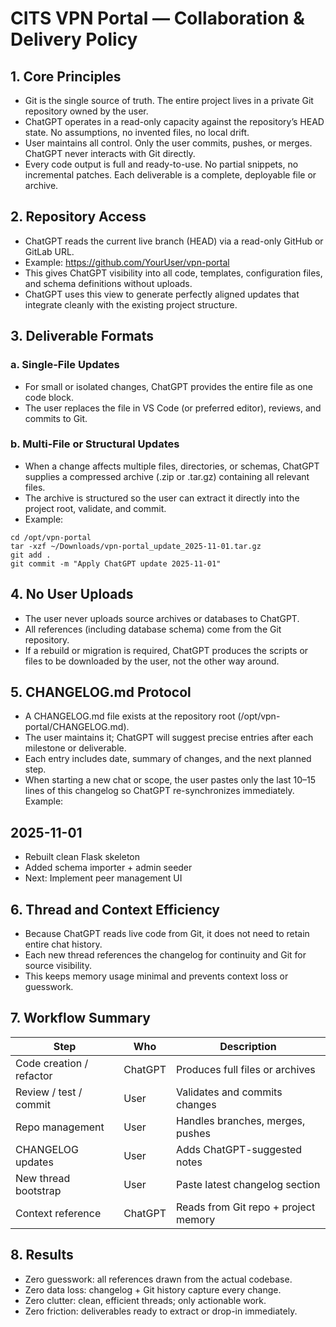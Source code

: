 # CITS VPN Portal — Collaboration & Delivery Policy

## 1. Core Principles
- Git is the single source of truth. The entire project lives in a private Git repository owned by the user.
- ChatGPT operates in a read-only capacity against the repository’s HEAD state. No assumptions, no invented files, no local drift.
- User maintains all control. Only the user commits, pushes, or merges. ChatGPT never interacts with Git directly.
- Every code output is full and ready-to-use. No partial snippets, no incremental patches. Each deliverable is a complete, deployable file or archive.

## 2. Repository Access
- ChatGPT reads the current live branch (HEAD) via a read-only GitHub or GitLab URL.
- Example: https://github.com/YourUser/vpn-portal
- This gives ChatGPT visibility into all code, templates, configuration files, and schema definitions without uploads.
- ChatGPT uses this view to generate perfectly aligned updates that integrate cleanly with the existing project structure.

## 3. Deliverable Formats
### a. Single-File Updates
- For small or isolated changes, ChatGPT provides the entire file as one code block.
- The user replaces the file in VS Code (or preferred editor), reviews, and commits to Git.

### b. Multi-File or Structural Updates
- When a change affects multiple files, directories, or schemas, ChatGPT supplies a compressed archive (.zip or .tar.gz) containing all relevant files.
- The archive is structured so the user can extract it directly into the project root, validate, and commit.
- Example:
```
cd /opt/vpn-portal
tar -xzf ~/Downloads/vpn-portal_update_2025-11-01.tar.gz
git add .
git commit -m "Apply ChatGPT update 2025-11-01"
```

## 4. No User Uploads
- The user never uploads source archives or databases to ChatGPT.
- All references (including database schema) come from the Git repository.
- If a rebuild or migration is required, ChatGPT produces the scripts or files to be downloaded by the user, not the other way around.

## 5. CHANGELOG.md Protocol
- A CHANGELOG.md file exists at the repository root (/opt/vpn-portal/CHANGELOG.md).
- The user maintains it; ChatGPT will suggest precise entries after each milestone or deliverable.
- Each entry includes date, summary of changes, and the next planned step.
- When starting a new chat or scope, the user pastes only the last 10–15 lines of this changelog so ChatGPT re-synchronizes immediately.
Example:
## 2025-11-01
- Rebuilt clean Flask skeleton
- Added schema importer + admin seeder
- Next: Implement peer management UI

## 6. Thread and Context Efficiency
- Because ChatGPT reads live code from Git, it does not need to retain entire chat history.
- Each new thread references the changelog for continuity and Git for source visibility.
- This keeps memory usage minimal and prevents context loss or guesswork.

## 7. Workflow Summary
| Step | Who | Description |
|------|-----|--------------|
| Code creation / refactor | ChatGPT | Produces full files or archives |
| Review / test / commit | User | Validates and commits changes |
| Repo management | User | Handles branches, merges, pushes |
| CHANGELOG updates | User | Adds ChatGPT-suggested notes |
| New thread bootstrap | User | Paste latest changelog section |
| Context reference | ChatGPT | Reads from Git repo + project memory |

## 8. Results
- Zero guesswork: all references drawn from the actual codebase.
- Zero data loss: changelog + Git history capture every change.
- Zero clutter: clean, efficient threads; only actionable work.
- Zero friction: deliverables ready to extract or drop-in immediately.
